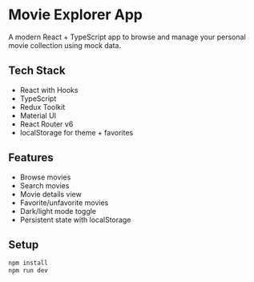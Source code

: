 #  Movie Explorer App

A modern React + TypeScript app to browse and manage your personal movie collection using mock data.

## Tech Stack

- React with Hooks
- TypeScript
- Redux Toolkit
- Material UI
- React Router v6
- localStorage for theme + favorites

##  Features

- Browse movies
- Search movies
- Movie details view
- Favorite/unfavorite movies
- Dark/light mode toggle
- Persistent state with localStorage

##  Setup

```bash
npm install
npm run dev

